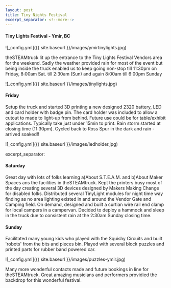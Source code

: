 ```yaml
---
layout: post
title: Tiny Nights Festival
excerpt_separator: <!--more-->
---
```


#### Tiny Lights Festival - Ymir, BC

![_config.yml]({{ site.baseurl }}/images/ymirtinylights.jpg)

theSTEAMtruck lit up the entrance to the Tiny Lights Festival Vendors area for the weekend.
Sadly the weather provided rain for most of the event but being inside the truck enabled us to keep going non-stop till 11:30pm on Friday, 
8:00am Sat. till 2:30am (Sun) and again 8:00am till 6:00pm Sunday

![_config.yml]({{ site.baseurl }}/images/tinylights.jpg)

#### Friday
Setup the truck and started 3D printing a new designed 2320 battery, LED and card holder with badge pin. 
The card holder was included to allow a cutout to made to light-up from behind. 
Future use could be for table/exhibit applications. Typically take just under 15min to print.
Rain storm started at closing time (11:30pm). Cycled back to Ross Spur in the dark and rain - arrived soaked!!

![_config.yml]({{ site.baseurl }}/images/ledholder.jpg)

excerpt_separator: <!--more-->

#### Saturday
Great day with lots of folks learning a)About S.T.E.A.M. and b)About Maker Spaces ans the facilities in theSTEAMtruck.
Kept the printers busy most of the day creating several 3D devices designed by Makers Making Change for disabled folks.
Distributed several TinyLight modules for night time way finding as no area lighting existed in and around the Vendor Gate and Camping field.
On demand, designed and built a curtian wire rail end clamp for local campers in a campervan. 
Decided to deploy a hammock and sleep in the truck due to consistent rain at the 2:30am Sunday closing time.

#### Sunday
Facilitated many young kids who played with the Squishy Circuits and built 'robots' from the bits and pieces bin.
Played with several block puzzles and printed parts for rubber band powered car.

![_config.yml]({{ site.baseurl }}/images/puzzles-ymir.jpg)

Many more wonderful contacts made and future bookings in line for theSTEAMtruck.
Great amazing musicians and performers providied the backdrop for this wonderful festival.

